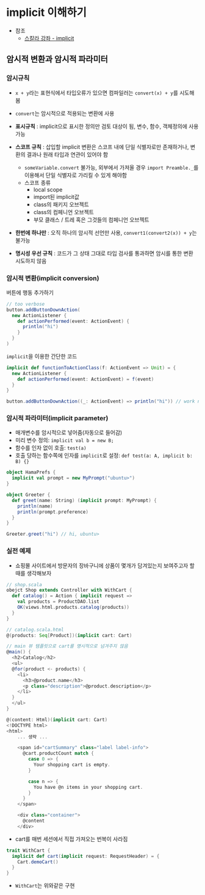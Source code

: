 # implicit 이해하기

- 참조
  - [스칼라 강좌 - implicit](http://hamait.tistory.com/605)

## 암시적 변환과 암시적 파라미터

### 암시규칙

- `x + y`라는 표현식에서 타입오류가 있으면 컴파일러는 `convert(x) + y`를 시도해봄
- `convert`는 암시적으로 적용되는 변환에 사용

- **표시규칙** : implicit으로 표시한 정의만 검토 대상이 됨, 변수, 함수, 객체정의에 사용 가능
- **스코프 규칙** : 삽입할 implicit 변환은 스코프 내에 단일 식별자로만 존재하거나, 변환의 결과나 원래 타입과 연관이 있어야 함
  - `someVariable.convert` 불가능, 외부에서 가져올 경우 `import Preamble._`를 이용해서 단일 식별자로 가리킬 수 있게 해야함
  - 스코프 종류
    - local scope
    - import된 implicit값
    - class의 패키지 오브젝트
    - class의 컴페니언 오브젝트
    - 부모 클래스 / 트레 혹은 그것들의 컴페니언 오브젝트
- **한번에 하나만** : 오직 하나의 암시적 선언만 사용, `convert1(convert2(x)) + y`는 불가능
- **명시성 우선 규칙** : 코드가 그 상태 그대로 타입 검사를 통과하면 암시를 통한 변환 시도하지 않음

### 암시적 변환(implicit conversion)

버튼에 행동 추가하기

```scala
// too verbose
button.addButtonDownAction(
  new ActionListener {
    def actionPerformed(event: ActionEvent) {
      println("hi")
    }
  }
)
```

`implicit`을 이용한 간단한 코드

```scala
implicit def functionToActionClass(f: ActionEvent => Unit) = {
  new ActionListener {
    def actionPerformed(event: ActionEvent) = f(event)
  }
}

button.addButtonDownAction((_: ActionEvent) => println("hi")) // work nicely
```

### 암시적 파라미터(implicit parameter)

- 매개변수를 암시적으로 넣어줌(자동으로 들어감)
- 미리 변수 정의: `implicit val b = new B;`
- 함수를 인자 없이 호출: `test(a)`
- 호출 당하는 함수쪽에 인자를 `implicit`로 설정: `def test(a: A, implicit b: B) {}`

```scala
object HamaPrefs {
  implicit val prompt = new MyPrompt("ubuntu>")
}

object Greeter {
  def greet(name: String) (implicit prompt: MyPrompt) {
    println(name)
    println(prompt.preference)
  }
}

Greeter.greet("hi") // hi, ubuntu>
```

### 실전 예제

- 쇼핑몰 사이트에서 방문자의 장바구니에 상품이 몇개가 담겨있는지 보여주고자 할 때를 생각해보자

```scala
// shop.scala
obejct Shop extends Controller with WithCart {
  def catalog() = Action { implicit request =>
    val products = ProductDAO.list
    OK(views.html.products.catalog(products))
  }
}
```

```scala
// catalog.scala.html
@(products: Seq[Product])(implicit cart: Cart)

// main 뷰 템플릿으로 cart를 명시적으로 넘겨주지 않음
@main() {
  <h2>Catalog</h2>
  <ul>
  @for(product <- products) {
    <li>
      <h3>@product.name</h3>
      <p class="description">@product.description</p>
    </li>
  }
  </ul>
}
```

```scala
@(content: Html)(implicit cart: Cart)
<!DOCTYPE html>
<html>
    ... 생략 ...

    <span id="cartSummary" class="label label-info">
      @cart.productCount match {
        case 0 => {
          Your shopping cart is empty.
        }

        case n => {
          You have @n items in your shopping cart.
        }
      }
    </span>

    <div class="container">
      @content
    </div>
```

- cart를 매번 세션에서 직접 가져오는 번복이 사라짐

```scala
trait WithCart {
  implicit def cart(implicit request: RequestHeader) = {
    Cart.demoCart()
  }
}
```

- `WithCart`는 위와같은 구현
